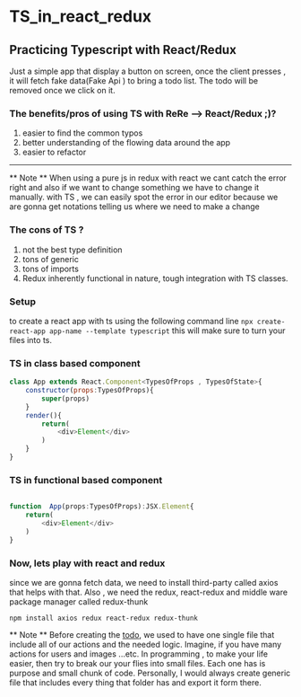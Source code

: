 # TS_in_react_redux
## Practicing Typescript with React/Redux 
Just a simple app that display a button on screen, once the client presses , it will fetch fake data(Fake Api ) to bring a todo list. The todo will be removed once we click on it.

### The benefits/pros of using TS with ReRe --> React/Redux ;)?
1. easier to find the common typos
2. better understanding of the flowing data around the app
3. easier to refactor
--------------------
** Note **
When using a pure js in redux with react we cant catch the error right and also if we want to change something we have to change it manually.
with TS , we can easily spot the error in our editor because we are gonna get notations telling us where we need to make a change    



### The cons of TS ?
1. not the best type definition 
2. tons of generic 
3. tons of imports
4. Redux inherently functional in nature, tough integration with TS classes.

### Setup
to create a react app with ts using the following command line
`npx create-react-app app-name --template typescript`
this will make sure to turn your files into ts.


### TS in class based component 
```js
class App extends React.Component<TypesOfProps , TypesOfState>{
    constructor(props:TypesOfProps){
        super(props)
    }
    render(){
        return(
            <div>Element</div>
        )
    }
}
```

### TS in functional based component 
```js

function  App(props:TypesOfProps):JSX.Element{
    return(
        <div>Element</div>
    )
}
```


### Now, lets play with react and redux
since we are gonna fetch data, we need to install third-party called axios that helps with that.
Also , we need the redux, react-redux and middle ware package manager called redux-thunk

`npm install axios redux react-redux redux-thunk`


** Note ** 
Before creating the  [todo](./rrts/src/actions/todo.ts), we used to have one single file that include all of our actions 
and the needed logic. Imagine, if you have many actions for users and images ...etc. 
In programming , to make your life easier, then try to break our your flies into small files. Each one has is purpose and small chunk of code.
Personally, I would always create generic file that includes every thing that folder has and export it form there.